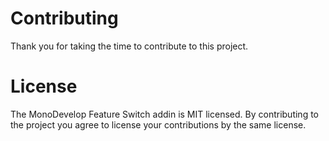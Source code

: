 # Contributing

Thank you for taking the time to contribute to this project.

# License

The MonoDevelop Feature Switch addin is MIT licensed. By contributing to the project you agree to license your contributions by the same license.
